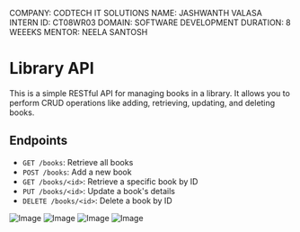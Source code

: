 COMPANY: CODTECH IT SOLUTIONS
NAME: JASHWANTH VALASA 
INTERN ID: CT08WR03 
DOMAIN: SOFTWARE DEVELOPMENT
DURATION: 8 WEEEKS 
MENTOR: NEELA SANTOSH
# Library API

This is a simple RESTful API for managing books in a library. It allows you to perform CRUD operations like adding, retrieving, updating, and deleting books.

## Endpoints

- `GET /books`: Retrieve all books
- `POST /books`: Add a new book
- `GET /books/<id>`: Retrieve a specific book by ID
- `PUT /books/<id>`: Update a book's details
- `DELETE /books/<id>`: Delete a book by ID

![Image](https://github.com/user-attachments/assets/4922d947-8950-4687-a11a-9cba7a7812c4)
![Image](https://github.com/user-attachments/assets/1f4e4693-6790-4436-ab0a-a9463fe084d0)
![Image](https://github.com/user-attachments/assets/17c75ce3-25ac-4d24-873f-723e25cb5230)
![Image](https://github.com/user-attachments/assets/6fc53dad-1340-4cf9-9198-6abafddbcb8a)
